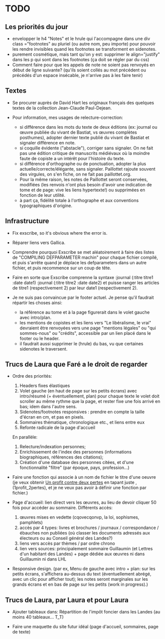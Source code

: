 TODO
====

Les priorités du jour
---------------------

- envelopper le h4 "Notes" et le hrule qui l'accompagne dans une div class ="footnotes" au pluriel (ou autre nom, peu importe) pour pouvoir les rendre invisibles quand les footnotes se transforment en sidenotes.
- purement cosmétique, mais tant qu'on y est: supprimer le align="justify" dans les p qui sont dans les footnotes (ça doit se régler par du css)
- Comment faire pour que les appels de note ne soient pas renvoyés en début de ligne suivante? (qu'ils soient collés au mot précédent ou précédés d'un espace insécable, je n'arrive pas à les faire tenir)

Textes
------

  * Se procurer auprès de David Hart les originaux français des quelques textes de la collection Jean-Claude Paul-Dejean.

  * Pour information, mes usages de relecture-correction:

    - si différence dans les mots du texte de deux éditions (ex: journal ou œuvre publiée du vivant de Bastiat, vs œuvres complètes posthumes), adopter dernier texte publié du vivant de Bastiat et signaler différence en note.
    - si coquille évidente ("abstacle"), corriger sans signaler. On ne fait pas une édition critique de manuscrits médiévaux où la moindre faute de copiste a un intérêt pour l'histoire du texte.
    - si différence d'orthographe ou de ponctuation, adopter la plus actuelle/correcte/élégante, sans signaler. Paillottet rajoute souvent des virgules, on s'en fiche, on ne fait pas paillottet.org.
    - Pour la même raison, les notes de Paillottet seront conservées, modifiées (les renvois n'ont plus besoin d'avoir une indication de tome et de page: vive les liens hypertexte!) ou supprimées en fonction de leur utilité.
    - à part ça, fidélité totale à l'orthographe et aux conventions typographiques d'origine.


Infrastructure
--------------
  
  * Fix exscribe, so it's obvious where the error is.

  * Réparer liens vers Gallica.

  * Comprendre pourquoi Exscribe se met aléatoirement à faire des listes de "COMPILING DEFPARAMETER machin" pour chaque fichier compilé, et puis s'arrête quand je déplace les defparameters dans un autre fichier, et puis recommence sur un coup de tête.

  * Faire en sorte que Exscribe comprenne la syntaxe :journal (:titre titre1 :date date1) :journal (:titre titre2 :date date2) et puisse ranger les articles de titre1 (respectivement 2) par leur date1 (respectivement 2).

  * Je ne suis pas convaincue par le footer actuel. Je pense qu'il faudrait répartir les choses ainsi:
    - la référence au tome et à la page figurerait dans le volet gauche avec intro/plan.
    - les mentions de copistes et les liens vers "Le libéralisme, le vrai" devraient être renvoyées vers une page "mentions légales" ou "qui sommes-nous" ou "crédits", accessible par un lien placé dans le footer ou le header.
    - il faudrait aussi supprimer le (hrule) du bas, vu que certaines sidenotes le traversent.

Trucs de Laura que Faré a le droit de regarder
----------------------------------------------

  * Ordre des priorités:
    1) Headers fixes élastiques
    2) Volet gauche (en haut de page sur les petits écrans) avec intro/résumé (+ éventuellement, plan) pour chaque texte
    le volet doit scroller au même rythme que la page, et rester fixe une fois arrivé en bas; idem dans l'autre sens.
    3) Sidenotes/footnotes responsives : prendre en compte la taille d'écran en cm, et pas en pixels.
    4) Sommaires thématique, chronologique etc., et liens entre eux
    5) Refonte radicale de la page d'accueil

    En parallèle:
    1) Relecture/indexation personnes;
    2) Enrichissement de l'index des personnes (informations biographiques, références des citations);
    3) Création d'une database des personnes citées, et d'une fonctionnalité "filtre" (par époque, pays, profession…)

  * Faire une fonction qui associe à un nom de fichier le titre d'une oeuvre (je veux obtenir <a href="1profit_2pertes">Un profit contre deux pertes</a> en tapant juste ,(1profit_2pertes), et je ne veux pas avoir à définir une fonction par fichier.)

  * Page d'accueil: lien direct vers les œuvres, au lieu de devoir cliquer 50 fois pour accéder au sommaire.
  Différents accès:
    1) œuvres mises en vedette (cqovecqonvp, la loi, sophismes, pamphlets)
    2) accès par 4 types: livres et brochures / journaux / correspondance / ébauches non publiées (où classer les documents adressés aux électeurs ou au Conseil général des Landes?)
    3) liens vers accès par thèmes / par ordre chrono
    4) lien vers sources: principalement sommaire Guillaumin (et Lettres d'un habitant des Landes) + page dédiée aux œuvres ni dans Guillaumin ni dans LHL

  * Responsive design. (par ex, Menu de gauche avec intro + plan: sur les petits écrans, s'affichera au-dessus du text (éventuellement abrégé, avec un clic pour afficher tout); les notes seront marginales sur les grands écrans et en bas de page sur les petits (work in progress).)
 

Trucs de Laura, par Laura et pour Laura
---------------------------------------

  * Ajouter tableaux dans: Répartition de l'impôt foncier dans les Landes (au moins 40 tableaux... T_T)

  * Faire une maquette du site futur idéal (page d'accueil, sommaires, page de texte)
